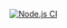[![Node.js CI](https://github.com/DonPuthusseril/Bootcamp-terminal-tests/actions/workflows/node.js.yml/badge.svg)](https://github.com/DonPuthusseril/Bootcamp-terminal-tests/actions/workflows/node.js.yml)